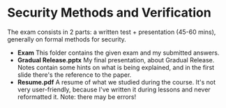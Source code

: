 # Security Methods and Verification

The exam consists in 2 parts: a written test + presentation (45-60 mins), generally on formal methods for security.

- **Exam** This folder contains the given exam and my submitted answers.
- **Gradual Release.pptx** My final presentation, about Gradual Release. Notes contain some hints on what is being explained, and in the first slide there's the reference to the paper.
- **Resume.pdf** A resume of what we studied during the course. It's not very user-friendly, because I've written it during lessons and never reformatted it. Note: there may be errors!
